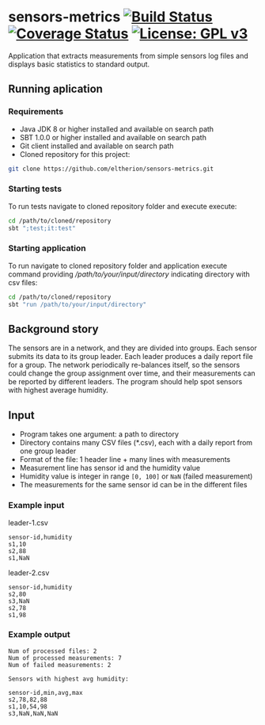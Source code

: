 # sensors-metrics [![Build Status](https://travis-ci.com/eltherion/sensors-metrics.svg?branch=master)](https://travis-ci.org/eltherion/sensors-metrics) [![Coverage Status](https://coveralls.io/repos/github/eltherion/sensors-metrics/badge.svg?branch=master)](https://coveralls.io/github/eltherion/sensors-metrics?branch=master) [![License: GPL v3](https://img.shields.io/badge/License-GPLv3-blue.svg)](https://www.gnu.org/licenses/gpl-3.0)
Application that extracts measurements from simple sensors log files and displays basic statistics to standard output.

## Running aplication

### Requirements

* Java JDK 8 or higher installed and available on search path
* SBT 1.0.0 or higher installed and available on search path
* Git client installed and available on search path
* Cloned repository for this project:

```bash
git clone https://github.com/eltherion/sensors-metrics.git
```

### Starting tests

To run tests navigate to cloned repository folder and execute execute:

```bash
cd /path/to/cloned/repository
sbt ";test;it:test"
```

### Starting application

To run navigate to cloned repository folder and application execute command providing */path/to/your/input/directory* indicating directory with csv files:

```bash
cd /path/to/cloned/repository
sbt "run /path/to/your/input/directory"
```

## Background story

The sensors are in a network, and they are divided into groups. Each sensor submits its data to its group leader.
Each leader produces a daily report file for a group. The network periodically re-balances itself, so the sensors could 
change the group assignment over time, and their measurements can be reported by different leaders. The program should 
help spot sensors with highest average humidity.

## Input

- Program takes one argument: a path to directory
- Directory contains many CSV files (*.csv), each with a daily report from one group leader
- Format of the file: 1 header line + many lines with measurements
- Measurement line has sensor id and the humidity value
- Humidity value is integer in range `[0, 100]` or `NaN` (failed measurement)
- The measurements for the same sensor id can be in the different files

### Example input

leader-1.csv
```
sensor-id,humidity
s1,10
s2,88
s1,NaN
```

leader-2.csv
```
sensor-id,humidity
s2,80
s3,NaN
s2,78
s1,98
```

### Example output

```
Num of processed files: 2
Num of processed measurements: 7
Num of failed measurements: 2

Sensors with highest avg humidity:

sensor-id,min,avg,max
s2,78,82,88
s1,10,54,98
s3,NaN,NaN,NaN
```